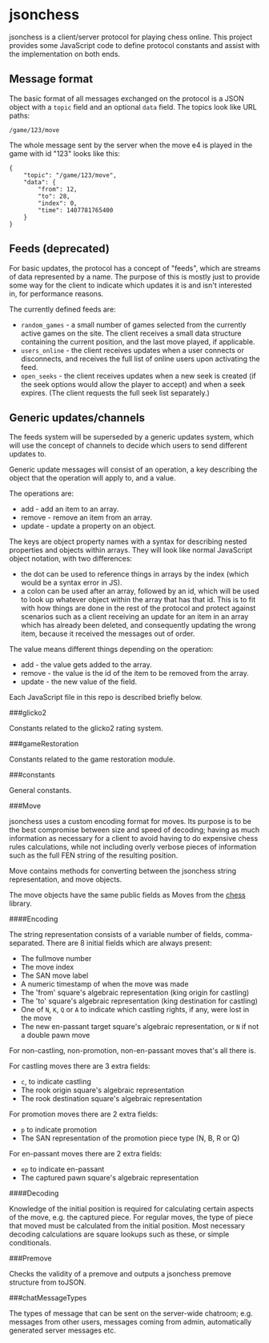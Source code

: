 jsonchess
=========

jsonchess is a client/server protocol for playing chess online.  This project provides some JavaScript
code to define protocol constants and assist with the implementation on
both ends.

Message format
--------------

The basic format of all messages exchanged on the protocol is a JSON
object with a `topic` field and an optional `data`
field. The topics look like URL paths:

`/game/123/move`

The whole message sent by the server when the move e4 is played in the
game with id "123" looks like this:

	{	
		"topic": "/game/123/move",
		"data": {	
			"from": 12,
			"to": 28,
			"index": 0,
			"time": 1407781765400
		}
	}

Feeds (deprecated)
------------------

For basic updates, the protocol has a concept of "feeds", which are streams of
data represented by a name.  The purpose of this is mostly just to provide some
way for the client to indicate which updates it is and isn't interested in, for
performance reasons.

The currently defined feeds are:

- `random_games` - a small number of games selected from the currently active
	games on the site.  The client receives a small data structure containing
	the current position, and the last move played, if applicable.
- `users_online` - the client receives updates when a user connects or disconnects,
	and receives the full list of online users upon activating the feed.
- `open_seeks` - the client receives updates when a new seek is created (if the seek
	options would allow the player to accept) and when a seek expires.  (The client
	requests the full seek list separately.)

Generic updates/channels
------------------------

The feeds system will be superseded by a generic updates system, which will
use the concept of channels to decide which users to send different updates to.

Generic update messages will consist of an operation, a key describing the object
that the operation will apply to, and a value.

The operations are:

- add - add an item to an array.
- remove - remove an item from an array.
- update - update a property on an object.

The keys are object property names with a syntax for describing nested properties
and objects within arrays.  They will look like normal JavaScript object notation,
with two differences:

- the dot can be used to reference things in arrays by the index (which would be a
syntax error in JS).
- a colon can be used after an array, followed by an id, which will be used to look
up whatever object within the array that has that id.  This is to fit with how things
are done in the rest of the protocol and protect against scenarios such as a client
receiving an update for an item in an array which has already been deleted, and consequently
updating the wrong item, because it received the messages out of order.

The value means different things depending on the operation:

- add - the value gets added to the array.
- remove - the value is the id of the item to be removed from the array.
- update - the new value of the field.

Each JavaScript file in this repo is described briefly below.

###glicko2

Constants related to the glicko2 rating system.

###gameRestoration

Constants related to the game restoration module.

###constants

General constants.

###Move

jsonchess uses a custom encoding format for moves.  Its purpose is to be the best compromise between size and speed of decoding; having as much information as necessary for a client to avoid having to do expensive chess rules calculations, while not including overly verbose pieces of information such as the full FEN string of the resulting position.

Move contains methods for converting between the jsonchess string representation, and move objects.

The move objects have the same public fields as Moves from the [chess](http://github.com/gushogg-blake/chess) library.

####Encoding

The string representation consists of a variable number of fields, comma-separated.  There are 8 initial fields which are always present:

- The fullmove number
- The move index
- The SAN move label
- A numeric timestamp of when the move was made
- The 'from' square's algebraic representation (king origin for castling)
- The 'to' square's algebraic representation (king destination for castling)
- One of `N`, `K`, `Q` or `A` to indicate which castling rights, if any, were lost in the move
- The new en-passant target square's algebraic representation, or `N` if not a double pawn move

For non-castling, non-promotion, non-en-passant moves that's all there is.

For castling moves there are 3 extra fields:

- `c`, to indicate castling
- The rook origin square's algebraic representation
- The rook destination square's algebraic representation

For promotion moves there are 2 extra fields:

- `p` to indicate promotion
- The SAN representation of the promotion piece type (N, B, R or Q)

For en-passant moves there are 2 extra fields:

- `ep` to indicate en-passant
- The captured pawn square's algebraic representation

####Decoding

Knowledge of the initial position is required for calculating certain aspects of the move, e.g. the captured piece.  For regular moves, the type of piece that moved must be calculated from the initial position.  Most necessary decoding calculations are square lookups such as these, or simple conditionals.

###Premove

Checks the validity of a premove and outputs a jsonchess premove structure from
toJSON.

###chatMessageTypes

The types of message that can be sent on the server-wide chatroom; e.g. messages
from other users, messages coming from admin, automatically generated server messages
etc.